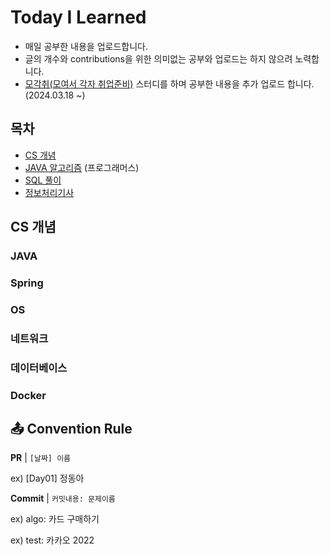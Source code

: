 # Today I Learned
- 매일 공부한 내용을 업로드합니다.
- 글의 개수와 contributions을 위한 의미없는 공부와 업로드는 하지 않으려 노력합니다.
- [모각취(모여서 각자 취업준비)](https://www.notion.so/04dfec43007d44f3a74676b01e814ec8) 스터디를 하며 공부한 내용을 추가 업로드 합니다. (2024.03.18 ~)

## 목차 
- [CS 개념](##CS-개념)
- [JAVA 알고리즘](https://github.com/Donga1125/TIL/tree/main/Algorithm) (프로그래머스)
- [SQL 풀이](https://github.com/Donga1125/TIL/tree/main/SQL)
- [정보처리기사](https://jda1125.notion.site/46e0b0a2240046cbbee7485b6aa04c09?v=ae1fd36d283e4720a38bd0919ab4c0d3)


## CS 개념 
### JAVA
### Spring
### OS
### 네트워크 
### 데이터베이스 
### Docker


## 📤 Convention Rule
**PR** | `[날짜] 이름 `

ex) [Day01] 정동아

**Commit** | `커밋내용: 문제이름`

ex) algo: 카드 구매하기

ex) test: 카카오 2022


<br/><br/>
